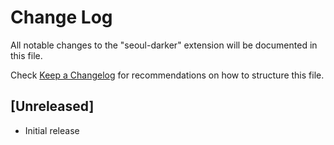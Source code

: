# Change Log
All notable changes to the "seoul-darker" extension will be documented in this file.

Check [Keep a Changelog](http://keepachangelog.com/) for recommendations on how to structure this file.

## [Unreleased]
- Initial release
